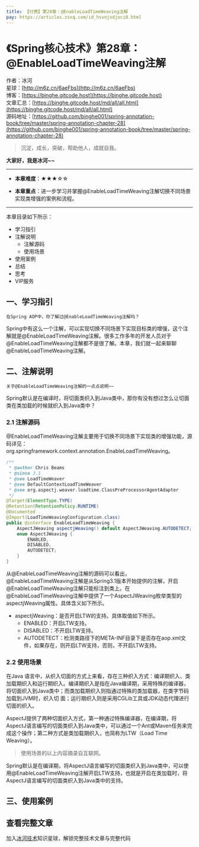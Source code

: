 ```yaml
---
title: 【付费】第28章：@EnableLoadTimeWeaving注解
pay: https://articles.zsxq.com/id_hsvnjsdjoci8.html
---
```


# 《Spring核心技术》第28章：@EnableLoadTimeWeaving注解

作者：冰河
<br/>星球：[http://m6z.cn/6aeFbs](http://m6z.cn/6aeFbs)
<br/>博客：[https://binghe.gitcode.host](https://binghe.gitcode.host)
<br/>文章汇总：[https://binghe.gitcode.host/md/all/all.html](https://binghe.gitcode.host/md/all/all.html)
<br/>源码地址：[https://github.com/binghe001/spring-annotation-book/tree/master/spring-annotation-chapter-28](https://github.com/binghe001/spring-annotation-book/tree/master/spring-annotation-chapter-28)

> 沉淀，成长，突破，帮助他人，成就自我。

**大家好，我是冰河~~**

------

* **本章难度**：★★★☆☆

* **本章重点**：进一步学习并掌握@EnableLoadTimeWeaving注解切换不同场景实现类增强的案例和流程。

------

本章目录如下所示：

* 学习指引
* 注解说明
  * 注解源码
  * 使用场景
* 使用案例
* 总结
* 思考
* VIP服务

## 一、学习指引

`在Spring AOP中，你了解过@EnableLoadTimeWeaving注解吗？`

Spring中有这么一个注解，可以实现切换不同场景下实现目标类的增强，这个注解就是@EnableLoadTimeWeaving注解。很多工作多年的开发人员对于@EnableLoadTimeWeaving注解都不是很了解。本章，我们就一起来聊聊@EnableLoadTimeWeaving注解。

## 二、注解说明

`关于@EnableLoadTimeWeaving注解的一点点说明~~`

Spring默认是在编译时，将切面类织入到Java类中，那你有没有想过怎么让切面类在类加载的时候就织入到Java类中？

### 2.1 注解源码

@EnableLoadTimeWeaving注解主要用于切换不同场景下实现类的增强功能，源码详见：org.springframework.context.annotation.EnableLoadTimeWeaving。

```java
/**
 * @author Chris Beams
 * @since 3.1
 * @see LoadTimeWeaver
 * @see DefaultContextLoadTimeWeaver
 * @see org.aspectj.weaver.loadtime.ClassPreProcessorAgentAdapter
 */
@Target(ElementType.TYPE)
@Retention(RetentionPolicy.RUNTIME)
@Documented
@Import(LoadTimeWeavingConfiguration.class)
public @interface EnableLoadTimeWeaving {
	AspectJWeaving aspectjWeaving() default AspectJWeaving.AUTODETECT;
	enum AspectJWeaving {
		ENABLED,
		DISABLED,
		AUTODETECT;
	}
}
```

从@EnableLoadTimeWeaving注解的源码可以看出，@EnableLoadTimeWeaving注解是从Spring3.1版本开始提供的注解，开启@EnableLoadTimeWeaving注解只能标注到类上。在@EnableLoadTimeWeaving注解中提供了一个AspectJWeaving枚举类型的aspectjWeaving属性。具体含义如下所示。

* aspectjWeaving：是否开启LTW的支持。具体取值如下所示。
  * ENABLED：开启LTW支持。
  * DISABLED：不开启LTW支持。
  * AUTODETECT：检测类路径下的META-INF目录下是否存在aop.xml文件，如果存在，则开启LTW支持，否则，不开启LTW支持。

### 2.2 使用场景

在Java 语言中，从织入切面的方式上来看，存在三种织入方式：编译期织入、类加载期织入和运行期织入。编译期织入是指在Java编译期，采用特殊的编译器，将切面织入到Java类中；而类加载期织入则指通过特殊的类加载器，在类字节码加载到JVM时，织入切
面；运行期织入则是采用CGLib工具或JDK动态代理进行切面的织入。

AspectJ提供了两种切面织入方式，第一种通过特殊编译器，在编译期，将AspectJ语言编写的切面类织入到Java类中，可以通过一个Ant或Maven任务来完成这个操作；第二种方式是类加载期织入，也简称为LTW（Load Time Weaving）。

> 使用场景的以上内容摘录自互联网。

Spring默认是在编译期，将AspectJ语言编写的切面类织入到Java类中，可以使用@EnableLoadTimeWeaving注解开启LTW支持，也就是开启在类加载时，将AspectJ语言编写的切面类织入到Java类中的支持。

## 三、使用案例


## 查看完整文章

加入[冰河技术](http://m6z.cn/6aeFbs)知识星球，解锁完整技术文章与完整代码
